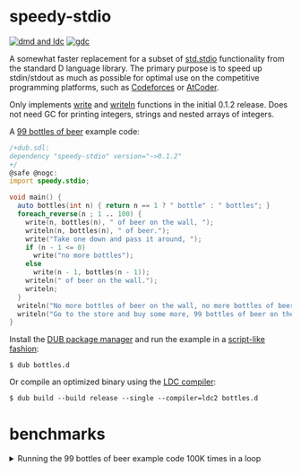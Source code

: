 # speedy-stdio

[![dmd and ldc](https://github.com/ssvb/speedy-stdio/actions/workflows/main.yml/badge.svg)](https://github.com/ssvb/speedy-stdio/actions/workflows/main.yml)
[![gdc](https://github.com/ssvb/speedy-stdio/actions/workflows/gdc.yml/badge.svg)](https://github.com/ssvb/speedy-stdio/actions/workflows/gdc.yml)

A somewhat faster replacement for a subset of [std.stdio](https://dlang.org/library/std/stdio.html)
functionality from the standard D language library. The primary purpose is to speed up
stdin/stdout as much as possible for optimal use on the competitive programming platforms,
such as [Codeforces](https://codeforces.com/) or [AtCoder](https://atcoder.jp/).

Only implements [write](https://dlang.org/library/std/stdio/write.html) and
[writeln](https://dlang.org/library/std/stdio/writeln.html) functions in the
initial 0.1.2 release. Does not need GC for printing integers, strings and nested
arrays of integers.

A [99 bottles of beer](https://www.99-bottles-of-beer.net/lyrics.html) example code:

```D
/+dub.sdl:
dependency "speedy-stdio" version="~>0.1.2"
+/
@safe @nogc:
import speedy.stdio;

void main() {
  auto bottles(int n) { return n == 1 ? " bottle" : " bottles"; }
  foreach_reverse(n ; 1 .. 100) {
    write(n, bottles(n), " of beer on the wall, ");
    writeln(n, bottles(n), " of beer.");
    write("Take one down and pass it around, ");
    if (n - 1 <= 0)
      write("no more bottles");
    else
      write(n - 1, bottles(n - 1));
    writeln(" of beer on the wall.");
    writeln;
  }
  writeln("No more bottles of beer on the wall, no more bottles of beer.");
  writeln("Go to the store and buy some more, 99 bottles of beer on the wall.");
}
```

Install the [DUB package manager](https://github.com/dlang/dub) and run the example in a [script-like fashion](https://dub.pm/advanced_usage):
```
$ dub bottles.d
```

Or compile an optimized binary using the [LDC compiler](https://github.com/ldc-developers/ldc/releases):
```
$ dub build --build release --single --compiler=ldc2 bottles.d
```

# benchmarks

<details>
<summary>Running the 99 bottles of beer example code 100K times in a loop</summary>

```D
/+dub.sdl:
dependency "speedy-stdio" version="~>0.1.2"
+/
@safe @nogc:
import speedy.stdio;

void main() {
  foreach (i ; 0 .. 100000) {
    auto bottles(int n) { return n == 1 ? " bottle" : " bottles"; }
    foreach_reverse(n ; 1 .. 100) {
      write(n, bottles(n), " of beer on the wall, ");
      writeln(n, bottles(n), " of beer.");
      write("Take one down and pass it around, ");
      if (n - 1 <= 0)
        write("no more bottles");
      else
        write(n - 1, bottles(n - 1));
      writeln(" of beer on the wall.");
      writeln;
    }
    writeln("No more bottles of beer on the wall, no more bottles of beer.");
    writeln("Go to the store and buy some more, 99 bottles of beer on the wall.");
  }
}
```
Test on a Linux system with Intel Core i7-860 @2.8GHz processor and using LDC 1.30.0 as a compiler:
```
$ dub build --build release --single --compiler=ldc2 speedy_stdio_100000x99_bottles.d
$ time ./speedy_stdio_100000x99_bottles > /dev/null

real    0m1.407s
user    0m1.367s
sys     0m0.040s
```
For comparison, using the standard `std.stdio` module makes this code much slower:
```D
/+dub.sdl:
+/
import std.stdio;

void main() {
  foreach (i ; 0 .. 100000) {
    auto bottles(int n) { return n == 1 ? " bottle" : " bottles"; }
    foreach_reverse(n ; 1 .. 100) {
      write(n, bottles(n), " of beer on the wall, ");
      writeln(n, bottles(n), " of beer.");
      write("Take one down and pass it around, ");
      if (n - 1 <= 0)
        write("no more bottles");
      else
        write(n - 1, bottles(n - 1));
      writeln(" of beer on the wall.");
      writeln;
    }
    writeln("No more bottles of beer on the wall, no more bottles of beer.");
    writeln("Go to the store and buy some more, 99 bottles of beer on the wall.");
  }
}
```
```
$ dub build --build release --single --compiler=ldc2 std_stdio_100000x99_bottles.d
$ time ./std_stdio_100000x99_bottles > /dev/null

real    0m6.879s
user    0m6.762s
sys     0m0.100s
```
</details>
